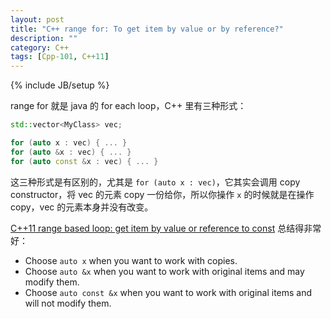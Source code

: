 ```yaml
---
layout: post
title: "C++ range for: To get item by value or by reference?"
description: ""
category: C++
tags: [Cpp-101, C++11]
---
```

{% include JB/setup %}

range for 就是 java 的 for each loop，C++ 里有三种形式：

```cpp
std::vector<MyClass> vec;

for (auto x : vec) { ... }
for (auto &x : vec) { ... }
for (auto const &x : vec) { ... }
```

这三种形式是有区别的，尤其是 `for (auto x : vec)`，它其实会调用 copy constructor，将 vec 的元素 copy 一份给你，所以你操作 `x` 的时候就是在操作 copy，vec 的元素本身并没有改变。

[C++11 range based loop: get item by value or reference to const](http://stackoverflow.com/a/15176127) 总结得非常好：

- Choose `auto x` when you want to work with copies.
- Choose `auto &x` when you want to work with original items and may modify them.
- Choose `auto const &x` when you want to work with original items and will not modify them.
